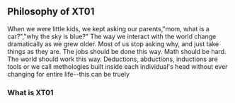 ## Philosophy of XT01
When we were little kids, we kept asking our parents,"mom, what is a car?","why the sky is blue?" The way we interact with the world
change dramatically as we grew older. Most of us stop asking why, and just take things as they are. The jobs should be done this way.
Math should be hard. The world should work this way. Deductions, abductions, inductions are tools or we call methologies built inside each individual's head without ever changing for entire life--this can be truely 


### What is XT01
